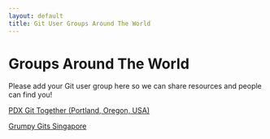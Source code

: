 ```yaml
---
layout: default
title: Git User Groups Around The World
---
```


# Groups Around The World

Please add your Git user group here so we can share resources and people can find you!

<a href="http://www.pdxgit.com">PDX Git Together (Portland, Oregon, USA)</a><br/>

<a href="http://www.facebook.com/groups/sggrumpygits">Grumpy Gits Singapore</a><br/>
